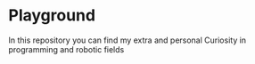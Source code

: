 # Playground
In this repository you can find my extra and personal Curiosity in programming and robotic fields
